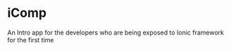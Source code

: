 # iComp
An Intro app for the developers who are being exposed to Ionic framework for the first time
